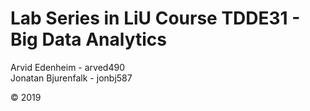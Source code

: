 # Lab Series in LiU Course TDDE31 - Big Data Analytics

Arvid Edenheim - arved490\
Jonatan Bjurenfalk - jonbj587

© 2019

